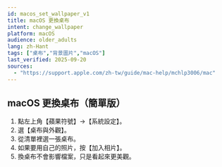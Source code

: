 ```yaml
---
id: macos_set_wallpaper_v1
title: macOS 更換桌布
intent: change_wallpaper
platform: macOS
audience: older_adults
lang: zh-Hant
tags: ["桌布","背景圖片","macOS"]
last_verified: 2025-09-20
sources:
  - "https://support.apple.com/zh-tw/guide/mac-help/mchlp3006/mac"
---
```


## macOS 更換桌布（簡單版）

1. 點左上角【蘋果符號】→【系統設定】。  
2. 選【桌布與外觀】。  
3. 從清單裡選一張桌布。  
4. 如果要用自己的照片，按【加入相片】。  
5. 換桌布不會影響檔案，只是看起來更美觀。
